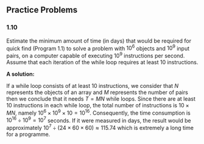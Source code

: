 ## Practice Problems

### 1.10

Estimate the minimum amount of time (in days) that would be required for quick find (Program 1.1) to solve a problem with $10^6$ objects and $10^9$ input pairs, on a computer capable of executing $10^9$  instructions per second. Assume that each iteration of the while loop requires at least 10 instructions.  

**A solution:** 

If a while loop consists of at least 10 instructions, we consider that $N$ represents the objects of an array and $M$ represents the number of pairs then we conclude that it needs $T=MN$ while loops. Since there are at least 10 instructions in each while loop, the total number of instructions is $10\times MN$, namely $10^6\times10^9\times10=10^{16}$. Consequently, the time consumption is $10^{16}\div 10^9=10^7$ seconds. If it were measured in days, the result would be approximately $10^7\div(24\times60\times60)\approx 115.74$ which is extremely a long time for a programme.

